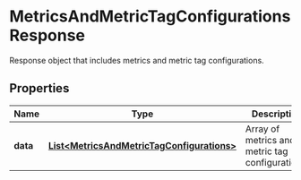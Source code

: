 

# MetricsAndMetricTagConfigurationsResponse

Response object that includes metrics and metric tag configurations.

## Properties

Name | Type | Description | Notes
------------ | ------------- | ------------- | -------------
**data** | [**List&lt;MetricsAndMetricTagConfigurations&gt;**](MetricsAndMetricTagConfigurations.md) | Array of metrics and metric tag configurations. |  [optional]



